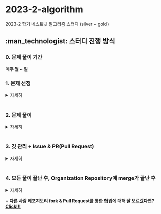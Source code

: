 # 2023-2-algorithm
2023-2 학기 네스트넷 알고리즘 스터디 (silver ~ gold)

<h2>
  :man_technologist: 스터디 진행 방식 
</h2>

<h3><b>0. 문제 풀이 기간 </b> </h3>
<b>매주 월 ~ 일</b>

<br>

<h3><b>1. 문제 선정 </b> </h3>
<details>
  <summary>자세히</summary>
  <ul>
    <li>매 주 금~일에 <a href="https://devjeong.com/algorithm/algorithm-1/">백준 문제 추천 사이트</a>에서 알고리즘 당 세 문제를 선정한다. (스터디장 주관)</li>
    <li>문제 선정 후 <a href="https://www.acmicpc.net/group/workbook/18220">백준 23-2 네넷 알고리즘 스터디 그룹</a>에 주차+문제를 추가한다. (스터디장 or 도현 주관)</li>
    <li>이슈를 작성한다. (스터디장 주관)</li>
  </ul>
</details>

<br>

<h3><b>2. 문제 풀이 </b> </h3>
<details>
  <summary>자세히</summary>
  <ul>
    <li>폴더 구조 : 본인 이름 / week_해당 주 / Boj문제번호 이름으로 설정한 소스코드 <b>ex) KimSeongHo / week_1 / Boj1343.java</b> </li>
    <li>30분 ~ 1시간 생각해도 방법이 떠오르지 않으면 구글에 검색 후 공부하여 문제를 푼다. </li>
    <li>복잡한 부분이나 핵심 알고리즘에 주석을 단다.</li>
  </ul>
</details>

<br>

<h3><b>3. 깃 관리 + Issue & PR(Pull Request) </b> </h3>
<details>
  <summary>자세히</summary>
  ++참고 : 사진 클릭하면 잘보임
  <ol>
    <li>프로젝트를 생성한다.</li>
    <li>
      Nestnet-study Organization의 nestnet_algorithm_2023_2 레포지토리를 fork 한다
      <img src="https://github.com/Nestnet-study/nestnet_algorithm_2023_2/assets/81570533/d508321f-85e7-4e87-a9af-eba45c1a9f37", width=100%>
    </li>
    <li>
      fork 후에는 내 레포지토리가 생기는데, organization의 레포지토리는 "organization 이름 / 레포지토리 이름" 인데, 내 레포지토리는 "아이디 / 레포지토리 이름" 인 것을 확인할 수 있다. 해당 레포지토리를 clone한다. 
      <img src="https://github.com/Nestnet-study/nestnet_algorithm_2023_2/assets/81570533/1eb7b8b0-c360-46a4-b922-2098b6200048", width=100%>
    </li>
    <li>
      프로젝트를 생성하고 적절한 위치에서 "git clone 레포지토리" 를 해준다. 내 경우, C:\InteliJ_workspace\2023-nestnet-algo\src\ 하위에서 clone을 해주었다.(java) <br>
      클론한 레포지토리 하위에 본인의 이름으로 폴더를 생성하고, 해당 폴더 하위에 주차별 패키지를 만든다. 템플릿 : <b>이름/week_해당주차</b> <br> ex) KimSeongHo/week_1
      <img src="https://github.com/Nestnet-study/nestnet_algorithm_2023_2/assets/81570533/6cbaef03-6027-4ff7-b2a7-8004047ddf34", width=100%>
      <img src="https://github.com/Nestnet-study/nestnet_algorithm_2023_2/assets/81570533/16f934d6-8fbc-4ac0-97df-026e3d8d429b", width=100%>
    </li>
    <li>
      week_해당주차 하위에 소스파일을 생성한다. 템플릿 : <b>Boj문제번호</b> ex) week_1/Boj1343.java
    </li>
    <li>
      해당 주차 문제를 모두 풀면 "git add 본인 이름" -> git commit -m "(#이슈번호) [해당주차] 이름" 으로 커밋을 한 후 본인 레포지토리에 push 한다. ex) git commit -m "(#3) [1주차] 김성호"
      <img src="https://github.com/Nestnet-study/nestnet_algorithm_2023_2/assets/81570533/2c14488a-3965-45fa-a995-eff56029e28f", width=100%>
    </li>
    <li>
      본인 레포지토리에 push가 잘 된 것을 확인한 후, 
      <img src="https://github.com/Nestnet-study/nestnet_algorithm_2023_2/assets/81570533/b2929c50-9cb1-454d-aa8c-2cfeaa53abdb", width=100%>
      PR을 생성한다. 
      <img src="https://github.com/Nestnet-study/nestnet_algorithm_2023_2/assets/81570533/dfe7690a-c94d-40c3-b917-bd7ba30792f5", width=100%>
    </li>
    <li>
      head repository는 fork해서 가져온 내 레포지토리이고, base repository는 organization의 레포지토리이다. head의 main 브랜치에서 에서 base의 main 브랜치로 PR을 보내는 것이다.  
      <img src="https://github.com/Nestnet-study/nestnet_algorithm_2023_2/assets/81570533/e6b83f31-89ec-4c28-9e81-0136306a00d2", width=100%>
    </li>
    <li>
      PR 제목 템플릿 : [해당 주차] 이름 ex) [1주차] 김성호 으로 PR을 작성한다. 내용은 각 문제를 쓰고 어떻게 풀었는지, 다른사람에게 알려주고 싶은 내용은 무엇인지 작성한다. (딱히 없으면 뭐..)
      <img src="https://github.com/Nestnet-study/nestnet_algorithm_2023_2/assets/81570533/d30d987a-bdd1-4204-9e05-49ed9652e049", width=100%>
    </li>
  </ol>
</details>

<br>

<h3><b>4. 모든 풀이 끝난 후, Organization Repository에 merge가 끝난 후</b> </h3>
<details>
  <summary>자세히</summary>
  fork해서 가져온 본인 레포지토리의 Sync fork를 해서 Organization Repository와 동기화 해준다.
  <img src="https://github.com/Nestnet-study/nestnet_algorithm_2023_2/assets/81570533/6637504b-45f8-4ead-ac83-c74a67dee8e3", width=100%>
</details>

<b>+ 다른 사람 레포지토리 fork & Pull Request를 통한 협업에 대해 잘 모르겠다면? <a href="https://inpa.tistory.com/entry/GIT-%E2%9A%A1%EF%B8%8F-%EA%B9%83%ED%97%99-PRPull-Request-%EB%B3%B4%EB%82%B4%EB%8A%94-%EB%B0%A9%EB%B2%95-folk-issue">Click!!!</a></b>
